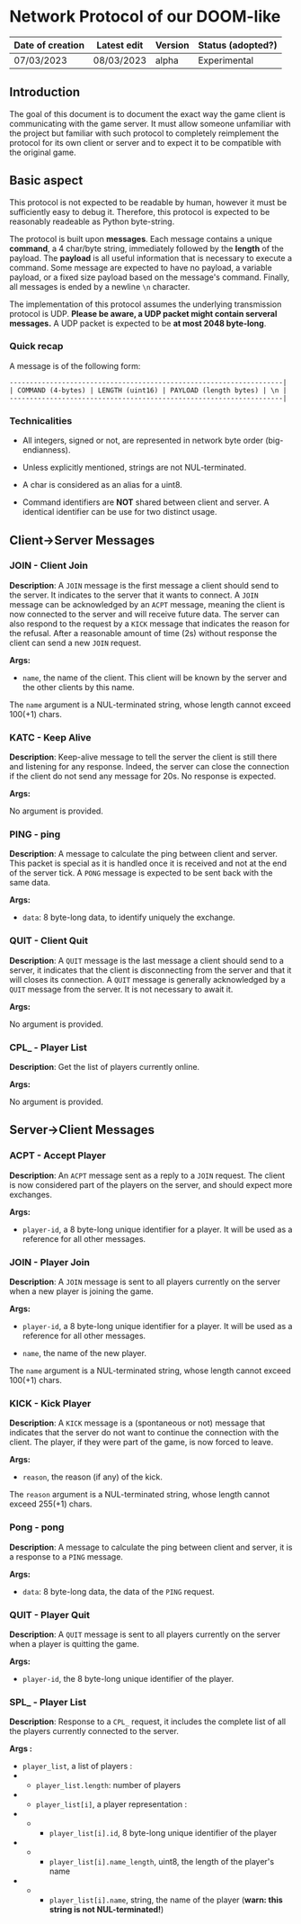 # Network Protocol of our DOOM-like

| Date of creation | Latest edit      | Version | Status (adopted?) |
|------------------|------------------|---------|-------------------|
| 07/03/2023       | 08/03/2023       | alpha   | Experimental      |


## Introduction

The goal of this document is to document the exact way the game client is communicating with the game server. It must allow someone unfamiliar with the project but familiar with such protocol to completely reimplement the protocol for its own client or server and to expect it to be compatible with the original game.

## Basic aspect

This protocol is not expected to be readable by human, however it must be sufficiently easy to debug it. Therefore, this protocol is expected to be reasonably readeable as Python byte-string.

The protocol is built upon **messages**. Each message contains a unique **command**, a 4 char/byte string, immediately followed by the **length** of the payload. The **payload** is all useful information that is necessary to execute a command. Some message are expected to have no payload, a variable payload, or a fixed size payload based on the message's command. Finally, all messages is ended by a newline `\n` character.

The implementation of this protocol assumes the underlying transmission protocol is UDP. **Please be aware, a UDP packet might contain serveral messages.** A UDP packet is expected to be **at most 2048 byte-long**.

### Quick recap

A message is of the following form:

```
--------------------------------------------------------------------|
| COMMAND (4-bytes) | LENGTH (uint16) | PAYLOAD (length bytes) | \n |
--------------------------------------------------------------------|
```

### Technicalities

* All integers, signed or not, are represented in network byte order (big-endianness).

* Unless explicitly mentioned, strings are not NUL-terminated.

* A char is considered as an alias for a uint8.

* Command identifiers are **NOT** shared between client and server. A identical identifier can be use for two distinct usage.

## Client->Server Messages

### JOIN - Client Join

**Description**: A `JOIN` message is the first message a client should send to the server. It indicates to the server that it wants to connect.
A `JOIN` message can be acknowledged by an `ACPT` message, meaning the client is now connected to the server and will receive future data. 
The server can also respond to the request by a `KICK` message that indicates the reason for the refusal. After a reasonable amount of time (2s) without response the client can send a new `JOIN` request.

**Args:**

* `name`, the name of the client. This client will be known by the server and the other clients by this name.

The `name` argument is a NUL-terminated string, whose length cannot exceed 100(+1) chars.

### KATC - Keep Alive

**Description**: Keep-alive message to tell the server the client is still there and listening for any response. Indeed, the server can close the connection if the client do not send any message for 20s. No response is expected.

**Args:**

No argument is provided.

### PING - ping

**Description**: A message to calculate the ping between client and server. This packet is special as it is handled once it is received and not at the end of the server tick. A `PONG` message is expected to be sent back with the same data.

**Args:**

* `data`: 8 byte-long data, to identify uniquely the exchange.

### QUIT - Client Quit

**Description**: A `QUIT` message is the last message a client should send to a server, it indicates that the client is disconnecting from the server and that it will closes its connection. A `QUIT` message is generally acknowledged by a `QUIT` message from the server. It is not necessary to await it.

**Args:**

No argument is provided.

### CPL_ - Player List

**Description**: Get the list of players currently online.

**Args:**

No argument is provided.

## Server->Client Messages

### ACPT - Accept Player

**Description**: An `ACPT` message sent as a reply to a `JOIN` request. The client is now considered part of the players on the server, and should expect more exchanges.

**Args:**

* `player-id`, a 8 byte-long unique identifier for a player. It will be used as a reference for all other messages.

### JOIN - Player Join

**Description**: A `JOIN` message is sent to all players currently on the server when a new player is joining the game.

**Args:**

* `player-id`, a 8 byte-long unique identifier for a player. It will be used as a reference for all other messages.

* `name`, the name of the new player.

The `name` argument is a NUL-terminated string, whose length cannot exceed 100(+1) chars.

### KICK - Kick Player

**Description**: A `KICK` message is a (spontaneous or not) message that indicates that the server do not want to continue the connection with the client.
The player, if they were part of the game, is now forced to leave.

**Args:**

* `reason`, the reason (if any) of the kick.

The `reason` argument is a NUL-terminated string, whose length cannot exceed 255(+1) chars.

### Pong - pong

**Description**: A message to calculate the ping between client and server, it is a response to a `PING` message.

**Args:**

* `data`: 8 byte-long data, the data of the `PING` request.

### QUIT - Player Quit

**Description**: A `QUIT` message is sent to all players currently on the server when a player is quitting the game.

**Args:**

* `player-id`, the 8 byte-long unique identifier of the player.

### SPL_ - Player List

**Description**: Response to a `CPL_` request, it includes the complete list of all the players currently connected to the server.

**Args :**

* `player_list`, a list of players :
* * `player_list.length`: number of players
* * `player_list[i]`, a player representation :
* * * `player_list[i].id`, 8 byte-long unique identifier of the player
* * * `player_list[i].name_length`, uint8, the length of the player's name
* * * `player_list[i].name`, string, the name of the player (**warn: this string is not NUL-terminated!**)

